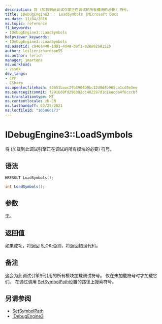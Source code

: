 ```yaml
---
description: 将 (加载到此调试引擎正在调试的所有模块的必要) 符号。
title: IDebugEngine3：： LoadSymbols |Microsoft Docs
ms.date: 11/04/2016
ms.topic: reference
f1_keywords:
- IDebugEngine3::LoadSymbols
helpviewer_keywords:
- IDebugEngine3::LoadSymbols
ms.assetid: c846a440-1d91-4d48-b8f1-82e902ae152b
author: leslierichardson95
ms.author: lerich
manager: jmartens
ms.workload:
- vssdk
dev_langs:
- CPP
- CSharp
ms.openlocfilehash: 43651baac29b3904b9bc12d8d4b965ca1cd8e3ee
ms.sourcegitcommit: f2916d8fd296b92cc402597d1d1eecda4f6cccbf
ms.translationtype: MT
ms.contentlocale: zh-CN
ms.lasthandoff: 03/25/2021
ms.locfileid: "105066173"
---
```

# <a name="idebugengine3loadsymbols"></a>IDebugEngine3::LoadSymbols
将 (加载到此调试引擎正在调试的所有模块的必要) 符号。

## <a name="syntax"></a>语法

```cpp
HRESULT LoadSymbols();
```

```csharp
int LoadSymbols();
```

## <a name="parameters"></a>参数
 无。

## <a name="return-value"></a>返回值
 如果成功，将返回 S_OK;否则，将返回错误代码。

## <a name="remarks"></a>备注
 这会为此调试引擎所引用的所有模块加载调试符号。 仅在未加载符号时才加载它们。 在通过调用 [SetSymbolPath](../../../extensibility/debugger/reference/idebugengine3-setsymbolpath.md)设置的路径上搜索符号。

## <a name="see-also"></a>另请参阅
- [SetSymbolPath](../../../extensibility/debugger/reference/idebugengine3-setsymbolpath.md)
- [IDebugEngine3](../../../extensibility/debugger/reference/idebugengine3.md)
